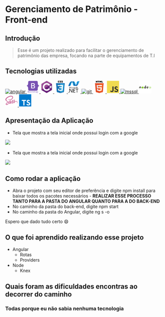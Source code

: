 # Gerenciamento de Patrimônio - Front-end

## Introdução

> Esse é um projeto realizado para facilitar o gerenciamento de patrimônio das empresa, focando na parte de equipamentos de T.I

## Tecnologias utilizadas
<p align="left"> <a href="https://angular.io" target="_blank"> <img src="https://angular.io/assets/images/logos/angular/angular.svg" alt="angular" width="40" height="40"/> </a> <a href="https://getbootstrap.com" target="_blank"> <img src="https://raw.githubusercontent.com/devicons/devicon/master/icons/bootstrap/bootstrap-plain-wordmark.svg" alt="bootstrap" width="40" height="40"/> </a> <a href="https://www.w3schools.com/cs/" target="_blank"> <img src="https://raw.githubusercontent.com/devicons/devicon/master/icons/csharp/csharp-original.svg" alt="csharp" width="40" height="40"/> </a> <a href="https://www.w3schools.com/css/" target="_blank"> <img src="https://raw.githubusercontent.com/devicons/devicon/master/icons/css3/css3-original-wordmark.svg" alt="css3" width="40" height="40"/> </a> <a href="https://dotnet.microsoft.com/" target="_blank"> <img src="https://raw.githubusercontent.com/devicons/devicon/master/icons/dot-net/dot-net-original-wordmark.svg" alt="dotnet" width="40" height="40"/> </a> <a href="https://git-scm.com/" target="_blank"> <img src="https://www.vectorlogo.zone/logos/git-scm/git-scm-icon.svg" alt="git" width="40" height="40"/> </a> <a href="https://www.w3.org/html/" target="_blank"> <img src="https://raw.githubusercontent.com/devicons/devicon/master/icons/html5/html5-original-wordmark.svg" alt="html5" width="40" height="40"/> </a> <a href="https://developer.mozilla.org/en-US/docs/Web/JavaScript" target="_blank"> <img src="https://raw.githubusercontent.com/devicons/devicon/master/icons/javascript/javascript-original.svg" alt="javascript" width="40" height="40"/> </a> <a href="https://www.microsoft.com/en-us/sql-server" target="_blank"> <img src="https://www.svgrepo.com/show/303229/microsoft-sql-server-logo.svg" alt="mssql" width="40" height="40"/> </a> <a href="https://nodejs.org" target="_blank"> <img src="https://raw.githubusercontent.com/devicons/devicon/master/icons/nodejs/nodejs-original-wordmark.svg" alt="nodejs" width="40" height="40"/> </a> <a href="https://sass-lang.com" target="_blank"> <img src="https://raw.githubusercontent.com/devicons/devicon/master/icons/sass/sass-original.svg" alt="sass" width="40" height="40"/> </a> <a href="https://www.typescriptlang.org/" target="_blank"> <img src="https://raw.githubusercontent.com/devicons/devicon/master/icons/typescript/typescript-original.svg" alt="typescript" width="40" height="40"/> </a> </p>

## Apresentação da Aplicação

- Tela que mostra a tela inicial onde possui login com a google 
<img src="https://image.freepik.com/vetores-gratis/conceito-de-controle-de-acesso-protegido-bloqueio-com-chave-seguranca-de-dados_39422-866.jpg">

- Tela que mostra a tela inicial onde possui login com a google 
<img src="https://image.freepik.com/vetores-gratis/conceito-de-controle-de-acesso-protegido-bloqueio-com-chave-seguranca-de-dados_39422-866.jpg">

## Como rodar a aplicação

- Abra o projeto com seu editor de preferência e digite npm install para baixar todos os pacotes necessários - **REALIZAR ESSE PROCESSO TANTO PARA A PASTA DO ANGULAR QUANTO PARA A DO BACK-END**
- No caminho da pasta do back-end, digite npm start
- No caminho da pasta do Angular, digite ng s -o

Espero que dado tudo certo :smile:

## O que foi aprendido realizando esse projeto

- Angular
    - Rotas
    - Providers
- Node
    - Knex
    
 ## Quais foram as dificuldades encontras ao decorrer do caminho
 
 ### Todas porque eu não sabia nenhuma tecnologia
